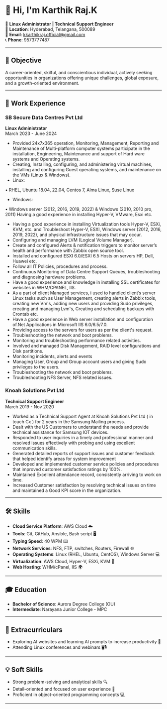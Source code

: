 # 👋 Hi, I'm **Karthik Raj.K**  

💼 **Linux Administrator | Technical Support Engineer**  
📍 **Location**: Hyderabad, Telangana, 500089  
📧 **Email**: [kkarthikraj.official@gmail.com](mailto:kkarthikraj.official@gmail.com)  
📞 **Phone**: 9573777487  

---

## 🎯 Objective  
A career-oriented, skilful, and conscientious individual, actively seeking opportunities in organizations offering unique challenges, global exposure, and a growth-oriented environment.

---

## 💼 Work Experience  

### **SB Secure Data Centres Pvt Ltd**  
**Linux Administrator**  
March 2023 - June 2024  
- Provided 24x7x365 operation, Monitoring, Management, Reporting and Maintenance of Multi-platform computer systems participate in the installation, Engineering, 
  Maintenance and support of Hard ware systems and Operating systems.
-	Creating, Installing, configuring, and administering virtual machines, installing and configuring Guest operating systems, and maintenance on the VMs (Linux & 
  Windows).
-	Linux:

•	RHEL, Ubuntu 18.04, 22.04, Centos 7, Alma Linux, Suse Linux 
-	Windows: 

•	Windows server (2012, 2016, 2019, 2022) & Windows (2010, 2010 pro, 2011) Having a good experience in installing Hyper-V, VMware, Esxi etc.
-	Having a good experience in installing Virtualization tools Hyper-V, ESXi, KVM, etc. and Troubleshoot Hyper-V, ESXI, Windows server (2012, 2016, 2019, 2022), 
  and physical infrastructure issues that may occur.
-	Configuring and managing LVM (Logical Volume Manager).
-	Create and configured Alerts & notification triggers to monitor server’s health and performance with 
  Zabbix open source tool.
-	Installed and configured ESXI 6.0/ESXI 6.5 Hosts on servers HP, Dell, Huawei etc. 
-	Follow all IT Policies, procedures and process.
-	Continuous Monitoring of Data Centre Support Queues, troubleshooting and diagnosing hardware problems.
-	Have a good experience and knowledge in installing SSL certificates for websites in WHM/CPANEL, IIS. 
-	As a part of client Managed services, i used to handled client’s server Linux tasks such as User Management, creating alerts in Zabbix tools, creating new Vm's, 
  adding new users and providing Sudo privileges, creating and managing Lvm's, Creating and scheduling backups with Crontab etc.
-	Have a good experience in Web server installation and configuration of.Net Applications in Microsoft IIS 6.0/6.5/7.0.
-	Providing access to the servers for users as per the client's request. 
-	Troubleshooting the network and boot problems. 
-	Monitoring and troubleshooting performance related activities.
-	Involved and managed Disk Management, RAID level configurations and Disk partitions.
-	Monitoring incidents, alerts and events 
-	Managing User, Group and Group account users and giving Sudo privileges to the users.
-	Troubleshooting the network and boot problems. 
-	Troubleshooting NFS Server, NFS related issues. 



### **Knoah Solutions Pvt Ltd**  
**Technical Support Engineer**  
March 2019 - Nov 2020  
-	Worked as a Technical Support Agent at Knoah Solutions Pvt Ltd ( in touch Cx ) for 2 years in the Samsung Mailing process.
-	Dealt with the US Customers to understand the needs and provide technical assistance for Samsung IOT devices.
-	Responded to user inquiries in a timely and professional manner and resolved issues effectively with probing and using excellent communication skills.
-	Generated detailed reports of support issues and customer feedback that helped identify areas for system improvement
-	Developed and implemented customer service policies and procedures that improved customer satisfaction ratings by 100%.
-	Maintained Excellent attendance record, consistently arriving to work on time.
-	Increased Customer satisfaction by resolving technical issues on time and maintained a Good KPI score in the organization.

---

## 🛠️ Skills  

- **Cloud Service Platform**: AWS Cloud ☁️  
- **Tools**: Git, GitHub, Ansible, Bash script 🖥️  
- **Typing Speed**: 40 WPM ⌨️  
- **Network Services**: NFS, FTP, switches, Routers, Firewall 🌐  
- **Operating Systems**: Linux (RHEL, Ubuntu, CentOS), Windows Server 💻  
- **Virtualization**: AWS Cloud, Hyper-V, ESXi, KVM 🔧  
- **Web Hosting**: WHM/cPanel, IIS 🌍  

---

## 🎓 Education  

- **Bachelor of Science**: Aurora Degree College (OU)  
- **Intermediate**: Narayana Junior College - MPC   

---

## 🎯 Extracurriculars  

- Exploring AI websites and learning AI prompts to increase productivity 🤖  
- Attending Linux conferences and webinars 🖥️🎙️  

---

## 💡 Soft Skills  
- Strong problem-solving and analytical skills 🔍  
- Detail-oriented and focused on user experience 📐  
- Proficient in object-oriented programming concepts 💻

---


